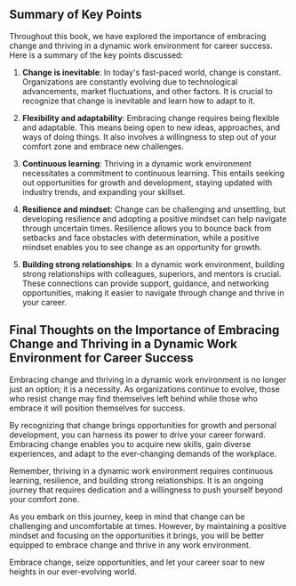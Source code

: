 
Summary of Key Points
---------------------

Throughout this book, we have explored the importance of embracing change and thriving in a dynamic work environment for career success. Here is a summary of the key points discussed:

1. **Change is inevitable**: In today's fast-paced world, change is constant. Organizations are constantly evolving due to technological advancements, market fluctuations, and other factors. It is crucial to recognize that change is inevitable and learn how to adapt to it.

2. **Flexibility and adaptability**: Embracing change requires being flexible and adaptable. This means being open to new ideas, approaches, and ways of doing things. It also involves a willingness to step out of your comfort zone and embrace new challenges.

3. **Continuous learning**: Thriving in a dynamic work environment necessitates a commitment to continuous learning. This entails seeking out opportunities for growth and development, staying updated with industry trends, and expanding your skillset.

4. **Resilience and mindset**: Change can be challenging and unsettling, but developing resilience and adopting a positive mindset can help navigate through uncertain times. Resilience allows you to bounce back from setbacks and face obstacles with determination, while a positive mindset enables you to see change as an opportunity for growth.

5. **Building strong relationships**: In a dynamic work environment, building strong relationships with colleagues, superiors, and mentors is crucial. These connections can provide support, guidance, and networking opportunities, making it easier to navigate through change and thrive in your career.

Final Thoughts on the Importance of Embracing Change and Thriving in a Dynamic Work Environment for Career Success
------------------------------------------------------------------------------------------------------------------

Embracing change and thriving in a dynamic work environment is no longer just an option; it is a necessity. As organizations continue to evolve, those who resist change may find themselves left behind while those who embrace it will position themselves for success.

By recognizing that change brings opportunities for growth and personal development, you can harness its power to drive your career forward. Embracing change enables you to acquire new skills, gain diverse experiences, and adapt to the ever-changing demands of the workplace.

Remember, thriving in a dynamic work environment requires continuous learning, resilience, and building strong relationships. It is an ongoing journey that requires dedication and a willingness to push yourself beyond your comfort zone.

As you embark on this journey, keep in mind that change can be challenging and uncomfortable at times. However, by maintaining a positive mindset and focusing on the opportunities it brings, you will be better equipped to embrace change and thrive in any work environment.

Embrace change, seize opportunities, and let your career soar to new heights in our ever-evolving world.